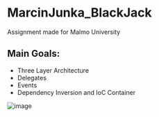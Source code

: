 # MarcinJunka_BlackJack
Assignment made for Malmo University
## Main Goals:
- Three Layer Architecture
- Delegates
- Events
- Dependency Inversion and IoC Container 

![image](https://github.com/GitMalmoer/MarcinJunka_BlackJack/assets/113827015/cd5a63e1-0837-4a32-b654-aec12d9666ca)
